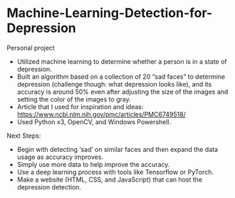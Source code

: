 # Machine-Learning-Detection-for-Depression

Personal project
* Utilized machine learning to determine whether a person is in a state of depression.
* Built an algorithm based on a collection of 20 “sad faces” to determine depression (challenge though: what depression looks like), and its accuracy is around 50% even after adjusting the size of the images and setting the color of the images to gray.
* Article that I used for inspiration and ideas: https://www.ncbi.nlm.nih.gov/pmc/articles/PMC6749518/
* Used Python x3, OpenCV, and Windows Powershell.

Next Steps:
* Begin with detecting ‘sad’ on similar faces and then expand the data usage as accuracy improves.
* Simply use more data to help improve the accuracy.
* Use a deep learning process with tools like Tensorflow or PyTorch.
* Make a website (HTML, CSS, and JavaScript) that can host the depression detection.
